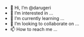 - 👋 Hi, I’m @darugeri
- 👀 I’m interested in ...
- 🌱 I’m currently learning ...
- 💞️ I’m looking to collaborate on ...
- 📫 How to reach me ...

<!---
darugeri/darugeri is a ✨ special ✨ repository because its `README.md` (this file) appears on your GitHub profile.
You can click the Preview link to take a look at your changes.
--->
